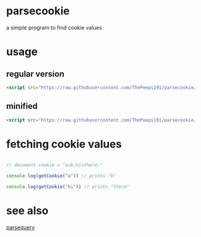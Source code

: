 # parsecookie

a simple program to find cookie values

# usage

## regular version

```html
<script src="https://raw.githubusercontent.com/ThePeeps191/parsecookie/main/parsecookie.js"></script>
```

## minified

```html
<script src="https://raw.githubusercontent.com/ThePeeps191/parsecookie/main/parsecookie.min.js"></script>
```

# fetching cookie values

```javascript

// document.cookie = "a=b;hi=there;"

console.log(getCookie("a")) // prints "b"

console.log(getCookie("hi")) // prints "there"
```

# see also

[parsequery](https://github.com/ThePeeps191/parsequery)

